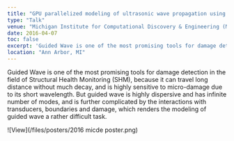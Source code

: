 ```yaml
---
title: "GPU parallelized modeling of ultrasonic wave propagation using Local Interaction Simulation Approach"
type: "Talk"
venue: "Michigan Institute for Computational Discovery & Engineering (MICDE) Annual Symposium, University of Michigan"
date: 2016-04-07
toc: false
excerpt: 'Guided Wave is one of the most promising tools for damage detection in the field of Structural Health Monitoring (SHM), because it can travel long distance without much decay, and is highly sensitive to micro-damage due to its short wavelength.'
location: "Ann Arbor, MI"
---
```


Guided Wave is one of the most promising tools for damage detection in the field of Structural Health Monitoring (SHM), because it can travel long distance without much decay, and is highly sensitive to micro-damage due to its short wavelength. But guided wave is highly dispersive and has infinite number of modes, and is further complicated by the interactions with transducers, boundaries and damage, which renders the modeling of guided wave a rather difficult task.

![View](/files/posters/2016 micde poster.png)
